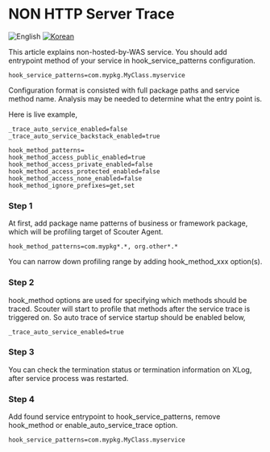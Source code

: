 # NON HTTP Server Trace
![English](https://img.shields.io/badge/language-English-orange.svg) [![Korean](https://img.shields.io/badge/language-Korean-blue.svg)](NON-HTTP-Service-Trace_kr.md)

This article explains non-hosted-by-WAS service. You should add entrypoint method of your service in hook_service_patterns configuration.

```
hook_service_patterns=com.mypkg.MyClass.myservice
```

Configuration format is consisted with full package paths and service method name. Analysis may be needed to determine what the entry  point is.

Here is live example,
```
_trace_auto_service_enabled=false
_trace_auto_service_backstack_enabled=true

hook_method_patterns=
hook_method_access_public_enabled=true
hook_method_access_private_enabled=false
hook_method_access_protected_enabled=false
hook_method_access_none_enabled=false
hook_method_ignore_prefixes=get,set
```
### Step 1
At first, add package name patterns of business or framework package, which will be profiling target of Scouter Agent.
```
hook_method_patterns=com.mypkg*.*, org.other*.*
```
You can narrow down profiling range by adding hook_method_xxx option(s). 

### Step 2
hook_method options are used for specifying which methods should be traced. Scouter will start to profile that methods after the service trace is triggered on. So auto trace of service startup should be enabled below,
```
_trace_auto_service_enabled=true
```

### Step 3
You can  check the termination status or termination information on XLog, after service process was restarted.

### Step 4
Add found service entrypoint to hook_service_patterns, remove hook_method or enable_auto_service_trace option.
```
hook_service_patterns=com.mypkg.MyClass.myservice
```

